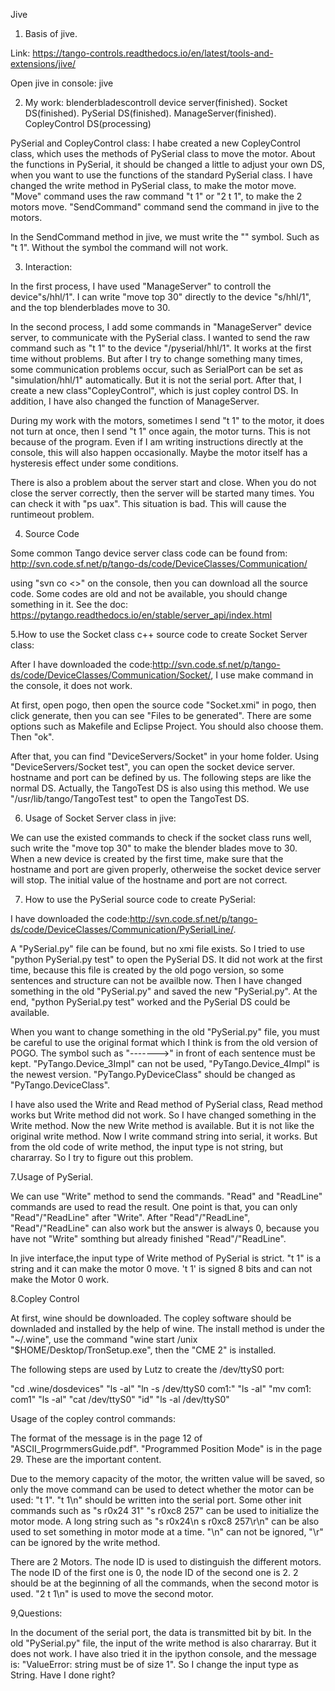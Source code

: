 Jive 

1. Basis of jive.

Link: https://tango-controls.readthedocs.io/en/latest/tools-and-extensions/jive/

Open jive in console: jive


2. My work: blenderbladescontroll device server(finished). Socket DS(finished). PySerial DS(finished). ManageServer(finished). CopleyControl DS(processing)

PySerial and CopleyControl class:
I habe created a new CopleyControl class, which uses the methods of PySerial class to move the motor.
About the functions in PySerial, it should be changed a little to adjust your own DS, when you want to use the functions of the standard PySerial class. I have changed the write method in PySerial class, to make the motor move. "Move" command uses the raw command "t 1" or "2 t 1", to make the 2 motors move. "SendCommand" command send the command in jive to the motors.

In the SendCommand method in jive, we must write the "" symbol. Such as "t 1". Without the symbol the command will not work.


3. Interaction:

In the first process, I have used "ManageServer" to controll the device"s/hhl/1". I can write "move top 30" directly to the device "s/hhl/1", and the top blenderblades move to 30. 

In the second process, I add some commands in "ManageServer" device server, to communicate with the PySerial class. I wanted to send the raw command such as "t 1" to the device "/pyserial/hhl/1". It works at the first time without problems. But after I try to change something many times, some communication problems occur, such as SerialPort can be set as "simulation/hhl/1" automatically. But it is not the serial port. After that, I create a new class"CopleyControl", which is just copley control DS. In addition, I have also changed the function of ManageServer.

During my work with the motors, sometimes I send "t 1" to the motor, it does not turn at once, then I send "t 1" once again, the motor turns. This is not because of the program. Even if I am writing instructions directly at the console, this will also happen occasionally. Maybe the motor itself has a hysteresis effect under some conditions.

There is also a problem about the server start and close. When you do not close the server correctly, then the server will be started many times. You can check it with "ps uax". This situation is bad. This will cause the runtimeout problem. 


4. Source Code

Some common Tango device server class code can be found from:
http://svn.code.sf.net/p/tango-ds/code/DeviceClasses/Communication/

using "svn co <<link>>" on the console, then you can download all the source code. Some codes are old and not be available, you should change something in it. See the doc: https://pytango.readthedocs.io/en/stable/server_api/index.html


5.How to use the Socket class c++ source code to create Socket Server class:

After I have downloaded the code:http://svn.code.sf.net/p/tango-ds/code/DeviceClasses/Communication/Socket/, I use make command in the console, it does not work. 

At first, open pogo, then open the source code "Socket.xmi" in pogo, then click generate, then you can see "Files to be generated". There are some options such as Makefile and Eclipse Project. You should also choose them. Then "ok".

After that, you can find "DeviceServers/Socket" in your home folder. Using "DeviceServers/Socket test", you can open the socket device server. hostname and port can be defined by us. The following steps are like the normal DS.
Actually, the TangoTest DS is also using this method. We use "/usr/lib/tango/TangoTest test" to open the TangoTest DS.

6. Usage of Socket Server class in jive:
 
We can use the existed commands to check if the socket class runs well, such write the "move top 30" to make the blender blades move to 30.  
When a new device is created by the first time, make sure that the hostname and port are given properly, otherweise the socket device server will stop. The initial value of the hostname and port are not correct.

7. How to use the PySerial source code to create PySerial:

I have downloaded the code:http://svn.code.sf.net/p/tango-ds/code/DeviceClasses/Communication/PySerialLine/.

A "PySerial.py" file can be found, but no xmi file exists. So I tried to use "python PySerial.py test" to open the PySerial DS. It did not work at the first time, because this file is created by the old pogo version, so some sentences and structure can not be availble now. Then I have changed something in the old "PySerial.py" and saved the new "PySerial.py". At the end, "python PySerial.py test" worked and the PySerial DS could be available. 

When you want to change something in the old "PySerial.py" file, you must be careful to use the original format which I think is from the old version of POGO. The symbol such as "------->" in front of each sentence must be kept.  "PyTango.Device_3Impl"  can not be used, "PyTango.Device_4Impl" is the newest version. "PyTango.PyDeviceClass" should be changed as "PyTango.DeviceClass".

I have also used the Write and Read method of PySerial class, Read method works but Write method did not work. So I have changed something in the Write method. Now the new Write method is available. But it is not like the original write method. Now I write command string into serial,  it works. But from the old code of write method, the input type is not string, but chararray. So I try to figure out this problem.


7.Usage of PySerial.

We can use "Write" method to send the commands. "Read" and "ReadLine" commands are used to read the result. One point is that, you can only "Read"/"ReadLine" after "Write". After "Read"/"ReadLine", "Read"/"ReadLine" can also work but the answer is always 0, because you have not "Write" somthing but already finished "Read"/"ReadLine".

In jive interface,the input type of Write method of PySerial is strict. "t 1" is a string and it can make the motor 0 move. 't 1' is signed 8 bits and can not make the Motor 0 work.

8.Copley Control 

At first, wine should be downloaded. The copley software should be downladed and installed by the help of wine. The install method is under the "~/.wine", use the command "wine start /unix "$HOME/Desktop/TronSetup.exe", then the "CME 2" is installed. 

The following steps are used by Lutz to create the /dev/ttyS0 port: 

"cd .wine/dosdevices"
"ls -al"
"ln -s /dev/ttyS0 com1:"
"ls -al"
"mv com1\: com1"
"ls -al"
"cat /dev/ttyS0"
"id"
"ls -al /dev/ttyS0"

Usage of the copley control commands:

The format of the message is in the page 12 of "ASCII_ProgrmmersGuide.pdf". "Programmed Position Mode" is in the page 29. These are the important content.

Due to the memory capacity of the motor, the written value will be saved, so only the move command can be used to detect whether the motor can be used: "t 1". "t 1\n" should be written into the serial port. Some other init commands such as "s r0x24 31" "s r0xc8 257" can be used to initialize the motor mode. A long string such as "s r0x24\n s r0xc8 257\r\n" can be also used to set something in motor mode at a time. "\n" can not be ignored, "\r" can be ignored by the write method. 

There are 2 Motors. The node ID is used to distinguish the different motors. The node ID of the first one is 0, the node ID of the second one is 2. 2 should be at the beginning of all the commands, when the second motor is used. "2 t 1\n" is used to move the second motor. 

9,Questions:

In the document of the serial port, the data is transmitted bit by bit. In the old "PySerial.py" file, the input of the write method is also chararray. But it does not work. I have also tried it in the ipython console, and the message is: "ValueError: string must be of size 1". So I change the input type as String. Have I done right?


